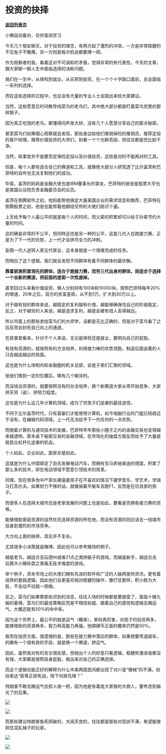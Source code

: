 # 投资的抉择

[**返回列表页**](/gzh/政事堂2019)

小懒自动备份，仅供查阅学习

今天几个朋友聊天，对于投资的理念，有两方起了激烈的冲突，一方是非常稳健的不见兔子不撒鹰，另一方则是每次机会都要搏一把。  

  

作为观察者的我，看着这对不可调和的矛盾，觉得非常的有代表性，今天的文章，跟大家聊一聊人生中面临选择的决断问题。  

  

我们在一生中，从择校到就业，从买房到投资，在一个个十字路口面前，总会面临一系列的选择。

  

而在这些选择的过程中，也总会有大量的专业人士会跳出来给大家建议。

  

当然，这些愿意花时间教导纯菜鸟的老鸟们，其中绝大部分都是盯着菜鸟兜里的那碎银子。  

  

因为真正吃饱的老鸟，都懂得闷声发大财，没有几个人愿意分享自己的那点秘密。

  

甚至菜鸟们如果细心观察就会发现，那些身边给他们推销保险的推销员，推荐定投的客户经理，推荐价值投资的大师们，别看一个个光鲜亮丽，但往往都是兜比脸干净。

  

当然，政事堂并不是要否定保险定投以及价值投资，这些是对的不能再对的工具。

  

但是，每个人都有适合自己的赛道和工具，就像绝大部分人研究透了比尔盖茨和巴菲特的自传也无法复制他们的成功。  

  

毕竟，盖茨的妈妈是金融大佬也是IBM董事长的挚友，巴菲特的爸爸是股票大亨也是美国众议院负责金融委员会的议员。  

  

盖茨在倒腾软件之初，他妈能帮他搞定大量美国企业的需求信息和推荐，巴菲特在倒腾股票之初，他爸也能带着他跟纽交所的大佬们结识个遍。  

  

上天给予每个人最公平的就是每个人的时间，而父辈的积累却可以给子孙辈节约大量的时间。  

  

这的确是非常的不公平，但同样这也是另一种的公平，这是几代人在跑接力赛，正是为了下一代的优势，上一代才会拼尽全力的冲刺。

  

妄图一代人逆转人家五代家业，这本身就是一个很难完成的任务。

  

而明白了这个逻辑，我们就会发现不同群体有着不同群体的最优解。  

  

 **靠着家族积累领先的群体，适合于跑接力赛，而穷三代出身的群体，则适合于选择一个全新的赛道，把前面的差距一次性废掉。**

  

甚至回过头来看价值投资，俩人分别持有100块和10000块，按照巴菲特每年20%的增速，20年之后，双方的贫富差距，从不到1万，扩大到30万以上。  

  

对于越有钱的群体来说，越稳定的复利越有价值，越能够确保住自己的阶级稳定，反之，对于越穷的人来说，越是追求复利，越是会被有钱人丢得越远。  

  

所以市面上的那些卖给菜鸟们的大师学，话都是无比正确的，但是对于菜鸟看了之后反而会封死自己向上的通道。

  

在政事堂看来，针对于个人来说，无论是择校还是就业，要明白自己的屁股。

  

有钱有资源的，就按照有的方法培养，利用接力棒的优势领跑，制造后面追着的人只会越追越远的局面。

  

这也是为什么体制内和金融圈的机关总部，会是子弟们汇聚的领域。

  

爸爸们做到一定的位置后，哪有几个糊涂的。  

  

而没钱没资源的，就要按照没有的办法培养，换个新赛道大家从零开始竞争，大家拼天资（姿）、拼努力程度。  

  

这也是为什么这几年计算机领域，成为了穷孩子们逆袭的最佳途径。

  

不同于比尔盖茨时代，只有富豪们才能使用计算机，如今电脑行业的门槛已经趋近于没有，在编辑代码领域，上一代无法给予下一代任何的一点优势。  

  

而随着计算机与通讯技术的发展，巴菲特早年那些小圈子之内的金融交易也变得越来越透明，原本桌下秘密交易的金融领域，在市场化的操盘方面反而给予了大量底层民众杠杆化逆袭的机会。  

  

个人如此，企业如此，国家亦是如此。

  

这就是为什么中国铆足了劲去发展电动汽车，而拥有宝马奔驰奥迪的德国，积累了那么多的技术，却在电动领域不愿意引领技术的改革。

  

同理，现在很多伪中产家长硬逼着孩子在不喜欢的情况下硬学音乐、学艺术，学骑马打高尔夫。如果财力不够的话，就像骑着平衡车去跑F1，反而是在坑自家的孩子。

  

而很多人在选择大城市还是老家发展的问题上也是如此，要看是否拥有接力赛的资格。

  

能够借助家庭资源的自然优先选择资源的所在地，而没有资源的则应该去一线城市投身到激烈的市场竞争。  

  

大方向上面的抉择，其实并不复杂。

  

尤其很多小决策就是赌博，因此也可以参考赌场的例子。

  

越是老鸟，越适合去玩德州或者21点之类拼脑子的游戏，而越是新手，越适合去玩猜大小赌轮盘之类毫无技术难度的游戏。

  

举个例子，资本市场上的大佬们拥有先进的软件和广泛的人脉网提供资讯，更有着成熟的套路逻辑，因此他们会更喜欢相对稳健的操作，像打仗那样，积小胜为大胜，不会动不动就一把梭。

  

反之，菜鸟们如果靠那些迟到的消息，往往入场的时候都是要接盘了，面临十赌九输的窘境，菜鸟们的最佳策略反而是不相信权威、跟着自己的感觉和逻辑去赌运气，大概还能有50%的命中率。

  

因为这个世界上，最公平的就是运气（概率），爹妈再厉害，对孩子的投资再多，能够借助的资源再多，智力再高能力再强，他掷硬币正面的概率仍然是50%。  

  

故而在投资方面，很遗憾的是，那些在接力赛中落后的群体，如果想要弯道超车，的确有一个很有效的手段，就是换一个赛道，拼运气。  

  

因此，虽然我对有的言论很反感，但抛出个人的好恶只看逻辑，稳健和激进谁都没有错，大家都是按照自身屁股，做出来对自己的正确选择。  

  

而这个逻辑也能正好的解释为什么中美两国民间都出现了对川皇“缴械”的不满，纷纷表达“臣等正欲死战，陛下何故先降？”

  

特朗普不敢去赌运气去抓人梭一把，因为他是有着庞大家族的大商人，要考虑到输光了的后果。

  

![](https://mmbiz.qpic.cn/mmbiz_png/rxhS23yu8cPIkYViaHjp5JnG5RLmUic6dvialrzKTC5tH2PH7mVveHqEm4yiaEQSIxphsjwF1NrDSpAGnFJKliaebJg/640?wx_fmt=png)

![](https://mmbiz.qpic.cn/mmbiz_png/rxhS23yu8cPIkYViaHjp5JnG5RLmUic6dvEFW2XVdHlBorHkgibOiaicWVB1OGaibhETU3YFQZgMJ6bg5CEIdk5y1icCw/640?wx_fmt=png)

  

而那些建议特朗普鱼死网破的，大闹天宫的，往往都是那些对现状不满，希望能够抓住混乱梯子的玩家。

  

![](https://mmbiz.qpic.cn/mmbiz_jpg/rxhS23yu8cPIkYViaHjp5JnG5RLmUic6dviaUjIZW48wHtDbbkUIvHmz6iaKxtGkvKCt6oAq6pMUuAetW7MXYPwm8A/640?wx_fmt=jpeg)

  

![](https://mmbiz.qpic.cn/mmbiz_jpg/rxhS23yu8cPp0iaKAfe0ZsWfgGcY72o9Nror8TicrtnlDsqzY7y4Kum4fM3X0FMEGlbvm9HvZUiaETSnLt4DHNLbQ/640?wx_fmt=jpeg)

